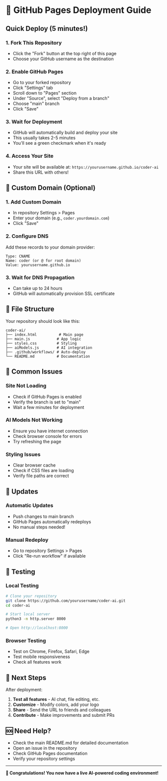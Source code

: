 # 🚀 GitHub Pages Deployment Guide

## Quick Deploy (5 minutes!)

### 1. Fork This Repository
- Click the "Fork" button at the top right of this page
- Choose your GitHub username as the destination

### 2. Enable GitHub Pages
- Go to your forked repository
- Click "Settings" tab
- Scroll down to "Pages" section
- Under "Source", select "Deploy from a branch"
- Choose "main" branch
- Click "Save"

### 3. Wait for Deployment
- GitHub will automatically build and deploy your site
- This usually takes 2-5 minutes
- You'll see a green checkmark when it's ready

### 4. Access Your Site
- Your site will be available at: `https://yourusername.github.io/coder-ai`
- Share this URL with others!

## 🔧 Custom Domain (Optional)

### 1. Add Custom Domain
- In repository Settings > Pages
- Enter your domain (e.g., `coder.yourdomain.com`)
- Click "Save"

### 2. Configure DNS
Add these records to your domain provider:
```
Type: CNAME
Name: coder (or @ for root domain)
Value: yourusername.github.io
```

### 3. Wait for DNS Propagation
- Can take up to 24 hours
- GitHub will automatically provision SSL certificate

## 📁 File Structure

Your repository should look like this:
```
coder-ai/
├── index.html          # Main page
├── main.js            # App logic
├── styles.css         # Styling
├── aiModels.js        # AI integration
├── .github/workflows/ # Auto-deploy
└── README.md          # Documentation
```

## 🚨 Common Issues

### Site Not Loading
- Check if GitHub Pages is enabled
- Verify the branch is set to "main"
- Wait a few minutes for deployment

### AI Models Not Working
- Ensure you have internet connection
- Check browser console for errors
- Try refreshing the page

### Styling Issues
- Clear browser cache
- Check if CSS files are loading
- Verify file paths are correct

## 🔄 Updates

### Automatic Updates
- Push changes to main branch
- GitHub Pages automatically redeploys
- No manual steps needed!

### Manual Redeploy
- Go to repository Settings > Pages
- Click "Re-run workflow" if available

## 📱 Testing

### Local Testing
```bash
# Clone your repository
git clone https://github.com/yourusername/coder-ai.git
cd coder-ai

# Start local server
python3 -m http.server 8000

# Open http://localhost:8000
```

### Browser Testing
- Test on Chrome, Firefox, Safari, Edge
- Test mobile responsiveness
- Check all features work

## 🎯 Next Steps

After deployment:
1. **Test all features** - AI chat, file editing, etc.
2. **Customize** - Modify colors, add your logo
3. **Share** - Send the URL to friends and colleagues
4. **Contribute** - Make improvements and submit PRs

## 🆘 Need Help?

- Check the main README.md for detailed documentation
- Open an issue in the repository
- Check GitHub Pages documentation
- Verify your repository settings

---

**🎉 Congratulations! You now have a live AI-powered coding environment!**